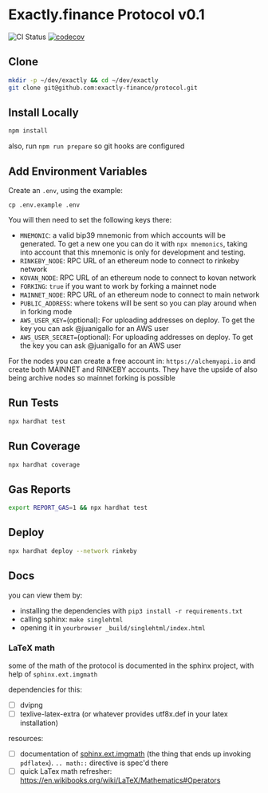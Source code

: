# Exactly.finance Protocol v0.1

![CI Status](https://github.com/exactly-finance/protocol/actions/workflows/tests.yml/badge.svg)
[![codecov](https://codecov.io/gh/exactly-finance/protocol/branch/main/graph/badge.svg?token=qYngTpvXBT)](https://codecov.io/gh/exactly-finance/protocol)

## Clone

```bash
mkdir -p ~/dev/exactly && cd ~/dev/exactly
git clone git@github.com:exactly-finance/protocol.git
```

## Install Locally

```bash
npm install
```
also, run `npm run prepare` so git hooks are configured

## Add Environment Variables

Create an `.env`, using the example:

```
cp .env.example .env
```

You will then need to set the following keys there:

* `MNEMONIC`: a valid bip39 mnemonic from which accounts will be generated. To get a new one you can do it with `npx mnemonics`, taking into account that this mnemonic is only for development and testing.
* `RINKEBY_NODE`: RPC URL of an ethereum node to connect to rinkeby network
* `KOVAN_NODE`: RPC URL of an ethereum node to connect to kovan network
* `FORKING`: `true` if you want to work by forking a mainnet node
* `MAINNET_NODE`: RPC URL of an ethereum node to connect to main network
* `PUBLIC_ADDRESS`: where tokens will be sent so you can play around when in forking mode
* `AWS_USER_KEY=`(optional): For uploading addresses on deploy. To get the key you can ask @juanigallo for an AWS user
* `AWS_USER_SECRET=`(optional): For uploading addresses on deploy. To get the key you can ask @juanigallo for an AWS user

For the nodes you can create a free account in: `https://alchemyapi.io` and create both MAINNET and RINKEBY accounts. They have the upside of also being archive nodes so mainnet forking is possible

## Run Tests

```bash
npx hardhat test
```

## Run Coverage

```bash
npx hardhat coverage
```

## Gas Reports

```bash
export REPORT_GAS=1 && npx hardhat test
```

## Deploy

```bash
npx hardhat deploy --network rinkeby
```

## Docs

you can view them by:
- installing the dependencies with `pip3 install -r requirements.txt`
- calling sphinx: `make singlehtml`
- opening it in `yourbrowser _build/singlehtml/index.html`

### LaTeX math
some of the math of the protocol is documented in the sphinx project, with help of `sphinx.ext.imgmath`

dependencies for this:
- [ ] dvipng
- [ ] texlive-latex-extra (or whatever provides utf8x.def in your latex installation)

resources:
- [ ] documentation of [sphinx.ext.imgmath](https://www.sphinx-doc.org/en/1.5.1/ext/math.html) (the thing that ends up invoking `pdflatex`). `.. math::` directive is spec'd there
- [ ] quick LaTex math refresher: https://en.wikibooks.org/wiki/LaTeX/Mathematics#Operators
